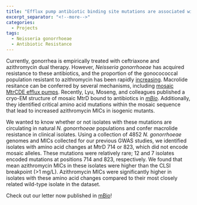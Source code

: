 ```yaml
---
title: "Efflux pump antibiotic binding site mutations are associated with azithromycin nonsusceptibility in clinical *Neisseria gonorrhoeae* isolates"
excerpt_separator: "<!--more-->"
categories:
  - Projects
tags:
  - Neisseria gonorrhoeae
  - Antibiotic Resistance
---
```


Currently, gonorrhea is empirically treated with ceftriaxone and azithromycin dual therapy. However, *Neisseria gonorrhoeae* has acquired resistance to these antibiotics, and the proportion of the gonocococcal
population resistant to azithromycin has been rapidly [increasing](https://www.cdc.gov/std/stats17/gonorrhea.htm). 
Macrolide resitance can be conferred by several mechanisms, including [mosaic MtrCDE efflux pumps](https://mbio.asm.org/content/9/4/e01419-18). Recently, Lyu, Moseng, and colleagues published 
a cryo-EM structure of mosaic MtrD bound to antibiotics in [*mBio*](https://mbio.asm.org/content/11/3/e00996-20). 
Additionally, they identified critical amino acid mutations within the mosaic sequence that lead to increased azithromycin MICs in isogenic mutants.

We wanted to know whether or not isolates with these mutations are circulating in natural *N. gonorrhoeae* populations and confer macrolide resistance in clinical isolates. Using a collection of 4852
*N. gonorrhoeae* genomes and MICs collected for our previous GWAS studies, we identified isolates with amino acid changes at MtrD 714 or 823, which did not encode mosaic alleles. These mutations were 
relatively rare; 12 and 7 isolates encoded mutations at positions 714 and 823, respectively. We found that mean azithromycin MICs in these isolates were higher than the CLSI breakpoint (>1 mg/L). 
Azithromycin MICs were significantly higher in isolates with these amino acid changes compared to their most closely related wild-type isolate in the dataset.

Check out our letter now published in [mBio](https://mbio.asm.org/content/11/4/e01509-20)!
